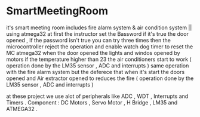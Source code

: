 # SmartMeetingRoom
it's smart meeting room includes fire alarm system & air condition system || using atmega32 
at first the instructor set the Bassword if it's true the door opened , if the password isn't true you can try three times then the microcontroller reject the operation and enable watch dog timer to reset the MC atmega32
when the door opened the lights and windos opened by motors 
if the temperature higher than 23 the air conditioners start to work ( operation done by the LM35 sensor ,  ADC and interrupts )
same operation with the fire alarm system but the deferece that when it's start the doors opened and Air extractor opened to reduces the fire  ( operation done by the LM35 sensor ,  ADC and interrupts )

at these project we use alot of peripherals like ADC , WDT , Interrupts and Timers .
Component : DC Motors , Servo Motor , H Bridge , LM35 and ATMEGA32 .
